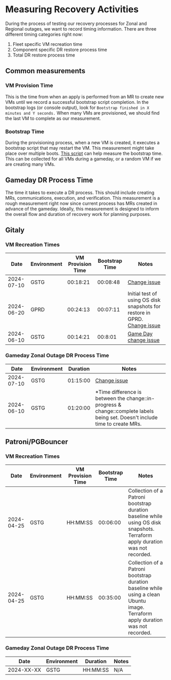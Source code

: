 # Measuring Recovery Activities

During the process of testing our recovery processes for Zonal and Regional outages, we want to record timing information.
There are three different timing categories right now:

1. Fleet specific VM recreation time
1. Component specific DR restore process time
1. Total DR restore process time

## Common measurements

### VM Provision Time

This is the time from when an apply is performed from an MR to create new VMs until we record a successful bootstrap script completion.
In the bootstrap logs (or console output), look for `Bootstrap finished in X minutes and Y seconds.`
When many VMs are provisioned, we should find the last VM to complete as our measurement.

### Bootstrap Time

During the provisioning process, when a new VM is created, it executes a bootstrap script that may restart the VM.
This measurement might take place over multiple boots.
[This script](https://gitlab.com/gitlab-com/runbooks/-/blob/master/scripts/find-bootstrap-duration.sh?ref_type=heads) can help measure the bootstrap time.
This can be collected for all VMs during a gameday, or a random VM if we are creating many VMs.

## Gameday DR Process Time

The time it takes to execute a DR process. This should include creating MRs, communications, execution, and verification.
This measurement is a rough measurement right now since current process has MRs created in advance of the gameday.
Ideally, this measurement is designed to inform the overall flow and duration of recovery work for planning purposes.

## Gitaly

### VM Recreation Times

| Date | Environment | VM Provision Time | Bootstrap Time | Notes |
| ---- | ----------- | ------------------------ | -------------- | ----- |
| 2024-07-10 | GSTG | 00:18:21 | 00:08:48 | [Change issue](https://gitlab.com/gitlab-com/gl-infra/production/-/issues/18221) |
| 2024-06-20 | GPRD | 00:24:13 | 00:07:11 | Initial test of using OS disk snapshots for restore in GPRD. [Change issue](https://gitlab.com/gitlab-com/gl-infra/production/-/issues/18157) |
| 2024-06-10 | GSTG | 00:14:21 | 00:8:01 | [Game Day change issue](https://gitlab.com/gitlab-com/gl-infra/production/-/issues/18091) |

### Gameday Zonal Outage DR Process Time

| Date | Environment | Duration | Notes |
| ---- | ----------- | -------- | ----- |
| 2024-07-10 | GSTG | 01:15:00 | [Change issue](https://gitlab.com/gitlab-com/gl-infra/production/-/issues/18221) |
| 2024-06-10 | GSTG | 01:20:00 | *Time difference is between the change::in-progress & change::complete labels being set. Doesn't include time to create MRs. |

## Patroni/PGBouncer

### VM Recreation Times

| Date | Environment | VM Provision Time | Bootstrap Time | Notes |
| ---- | ----------- | ------------------------ | -------------- | ----- |
| 2024-04-25 | GSTG | HH:MM:SS | 00:06:00 | Collection of a Patroni bootstrap duration baseline while using OS disk snapshots. Terraform apply duration was not recorded. |
| 2024-04-25 | GSTG | HH:MM:SS | 00:35:00 | Collection of a Patroni bootstrap duration baseline while using a clean Ubuntu image. Terraform apply duration was not recorded. |

### Gameday Zonal Outage DR Process Time

| Date | Environment | Duration | Notes |
| ---- | ----------- | -------- | ----- |
| 2024-XX-XX | GSTG | HH:MM:SS | N/A |
